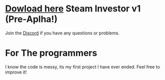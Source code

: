 # [Dowload here](http://download1649.mediafire.com/5kb5pe5967lg/si5ku94ddr7848g/Setup.msi) Steam Investor v1  (Pre-Aplha!)
 
Join the [Discord](https://discord.gg/x4kuTWW) if you have any questions or problems.

# For The programmers
I know the code is messy, its my first project I have ever ended.
Feel free to improve it!


